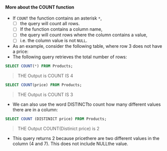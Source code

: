 #### More about the COUNT function
- If `COUNT` the function contains an asterisk `*`,
  * [ ] the query will count all rows.
  * [ ]  If the function contains a column name,
  * [ ]  the query will count rows where the column contains a value,
  * [ ]  i.e. the column value is not `NULL`.
- As an example, consider the following table, where row 3 does not have a price:
- The following query retrieves the total number of rows:
```sql
SELECT COUNT(*) FROM Products;
```
> THE Output is COUNT IS 4
```sql
SELECT COUNT(price) FROM Products;
```
> THE Output is COUNT IS 3
- We can also use the word DISTINCTto count how many different values ​​there are in a column:
```sql
SELECT COUNT (DISTINICT price) FROM Products;
```
> THE Output COUNT(Distinict price) is 2
- This query returns 2 because pricethere are two different values ​​in the column (4 and 7). This does not include NULLthe value.





